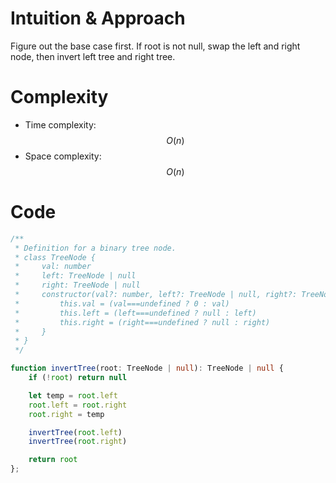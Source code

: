 # Intuition & Approach
Figure out the base case first. If root is not null, swap the left and right node, then invert left tree and right tree.

# Complexity
- Time complexity: $$O(n)$$
- Space complexity: $$O(n)$$

# Code
```ts
/**
 * Definition for a binary tree node.
 * class TreeNode {
 *     val: number
 *     left: TreeNode | null
 *     right: TreeNode | null
 *     constructor(val?: number, left?: TreeNode | null, right?: TreeNode | null) {
 *         this.val = (val===undefined ? 0 : val)
 *         this.left = (left===undefined ? null : left)
 *         this.right = (right===undefined ? null : right)
 *     }
 * }
 */

function invertTree(root: TreeNode | null): TreeNode | null {
    if (!root) return null

    let temp = root.left
    root.left = root.right
    root.right = temp

    invertTree(root.left)
    invertTree(root.right)

    return root
};
```